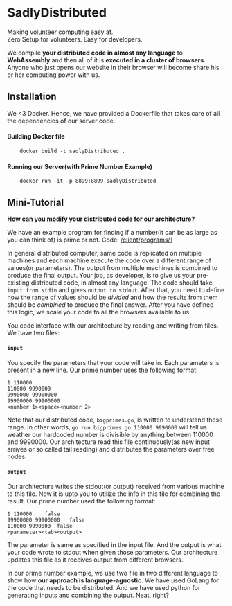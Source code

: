 # SadlyDistributed

 Making volunteer computing easy af.  
 Zero Setup for volunteers. Easy for developers.  
 
 We compile **your distributed code in almost any language** to **WebAssembly** and then all of it is **executed in a cluster of browsers**.
 Anyone who just opens our website in their browser will become share his or her computing power with us.

## Installation 
We <3 Docker. Hence, we have provided a Dockerfile that takes care of all the dependencies of our server code.

#### Building Docker file
```
    docker build -t sadlyDistributed .
```

#### Running our Server(with Prime Number Example)
```
    docker run -it -p 8899:8899 sadlyDistributed
```
 
## Mini-Tutorial
**How can you modify your distributed code for our architecture?**  

We have an example program for finding if a number(it can be as large as you can think of) is prime or not. 
Code: [/client/programs/1](/client/programs/1)  

In general distributed computer, same code is replicated on multiple machines and each machine execute the code over a different range of values(or parameters). 
The output from multiple machines is combined to produce the final output. Your job, as developer, is to give us your pre-existing distributed code, 
in almost any language. The code should take `input from stdin` and gives `output to stdout`. 
After that, you need to define how the range of values should be *divided* and how the results from them should be *combined* to produce the final answer.
After you have defined this logic, we scale your code to all the browsers available to us.  

You code interface with our architecture by reading and writing from files. We have two files:
#### `input`
You specify the parameters that your code will take in. Each parameters is present in a new line. Our prime number uses the following format:
```
1 110000
110000 9990000
9990000 99900000
99900000 99900000
<number 1><space><number 2>

```
Note that our distributed code, `bigprimes.go`, is written to understand these range. In other words, 
`go run bigprimes.go 110000 9990000` will tell us weather our hardcoded number is divisible by anything between 110000 and 9990000. 
Our architecture read this file continuously(as new input arrives or so called tail reading) and distributes the parameters over free nodes.

#### `output`
Our architecture writes the stdout(or output) received from various machine to this file.
Now it is upto you to utilize the info in this file for combining the result. Our prime number used the following format:
```
1 110000    false
99900000 99900000   false
110000 9990000  false
<parameter><tab><output>
```
The parameter is same as specified in the input file. And the output is what your code wrote to stdout when given those parameters.
Our architecture updates this file as it receives output from different browsers.

In our prime number example, we use two file in two different language to show how **our approach is language-agnostic**.
We have used GoLang for the code that needs to be distributed. And we have used python for generating inputs and combining the output. Neat, right?
